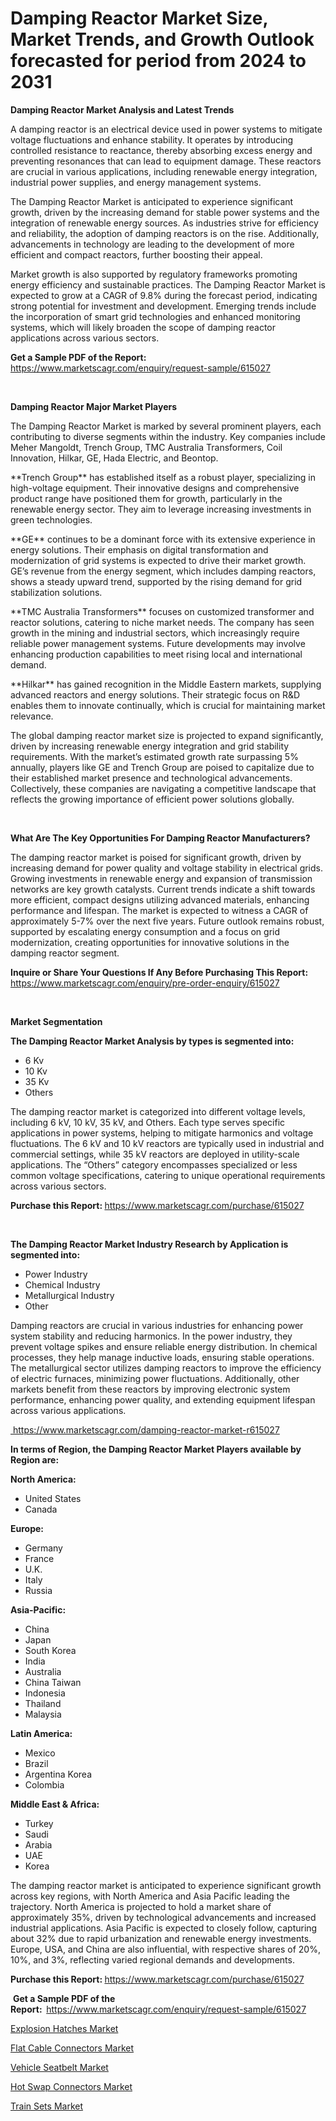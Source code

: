 <p><h1>Damping Reactor Market Size, Market Trends, and Growth Outlook forecasted for period from 2024 to 2031</h1></p><p><strong>Damping Reactor Market Analysis and Latest Trends</strong></p>
<p><p>A damping reactor is an electrical device used in power systems to mitigate voltage fluctuations and enhance stability. It operates by introducing controlled resistance to reactance, thereby absorbing excess energy and preventing resonances that can lead to equipment damage. These reactors are crucial in various applications, including renewable energy integration, industrial power supplies, and energy management systems.</p><p>The Damping Reactor Market is anticipated to experience significant growth, driven by the increasing demand for stable power systems and the integration of renewable energy sources. As industries strive for efficiency and reliability, the adoption of damping reactors is on the rise. Additionally, advancements in technology are leading to the development of more efficient and compact reactors, further boosting their appeal.</p><p>Market growth is also supported by regulatory frameworks promoting energy efficiency and sustainable practices. The Damping Reactor Market is expected to grow at a CAGR of 9.8% during the forecast period, indicating strong potential for investment and development. Emerging trends include the incorporation of smart grid technologies and enhanced monitoring systems, which will likely broaden the scope of damping reactor applications across various sectors.</p></p>
<p><strong>Get a Sample PDF of the Report:&nbsp;</strong> <a href="https://www.marketscagr.com/enquiry/request-sample/615027?utm_campaign=1177&utm_medium=2&utm_source=Github&utm_content=ia&utm_term=01102024&utm_id=damping-reactor">https://www.marketscagr.com/enquiry/request-sample/615027</a></p>
<p>&nbsp;</p>
<p><strong>Damping Reactor Major Market Players</strong></p>
<p><p>The Damping Reactor Market is marked by several prominent players, each contributing to diverse segments within the industry. Key companies include Meher Mangoldt, Trench Group, TMC Australia Transformers, Coil Innovation, Hilkar, GE, Hada Electric, and Beontop. </p><p>**Trench Group** has established itself as a robust player, specializing in high-voltage equipment. Their innovative designs and comprehensive product range have positioned them for growth, particularly in the renewable energy sector. They aim to leverage increasing investments in green technologies.</p><p>**GE** continues to be a dominant force with its extensive experience in energy solutions. Their emphasis on digital transformation and modernization of grid systems is expected to drive their market growth. GE’s revenue from the energy segment, which includes damping reactors, shows a steady upward trend, supported by the rising demand for grid stabilization solutions.</p><p>**TMC Australia Transformers** focuses on customized transformer and reactor solutions, catering to niche market needs. The company has seen growth in the mining and industrial sectors, which increasingly require reliable power management systems. Future developments may involve enhancing production capabilities to meet rising local and international demand.</p><p>**Hilkar** has gained recognition in the Middle Eastern markets, supplying advanced reactors and energy solutions. Their strategic focus on R&D enables them to innovate continually, which is crucial for maintaining market relevance.</p><p>The global damping reactor market size is projected to expand significantly, driven by increasing renewable energy integration and grid stability requirements. With the market’s estimated growth rate surpassing 5% annually, players like GE and Trench Group are poised to capitalize due to their established market presence and technological advancements. Collectively, these companies are navigating a competitive landscape that reflects the growing importance of efficient power solutions globally.</p></p>
<p>&nbsp;</p>
<p><strong>What Are The Key Opportunities For Damping Reactor Manufacturers?</strong></p>
<p><p>The damping reactor market is poised for significant growth, driven by increasing demand for power quality and voltage stability in electrical grids. Growing investments in renewable energy and expansion of transmission networks are key growth catalysts. Current trends indicate a shift towards more efficient, compact designs utilizing advanced materials, enhancing performance and lifespan. The market is expected to witness a CAGR of approximately 5-7% over the next five years. Future outlook remains robust, supported by escalating energy consumption and a focus on grid modernization, creating opportunities for innovative solutions in the damping reactor segment.</p></p>
<p><strong>Inquire or Share Your Questions If Any Before Purchasing This Report:</strong> <a href="https://www.marketscagr.com/enquiry/pre-order-enquiry/615027?utm_campaign=1177&utm_medium=2&utm_source=Github&utm_content=ia&utm_term=01102024&utm_id=damping-reactor">https://www.marketscagr.com/enquiry/pre-order-enquiry/615027</a></p>
<p>&nbsp;</p>
<p><strong>Market Segmentation</strong></p>
<p><strong>The Damping Reactor Market Analysis by types is segmented into:</strong></p>
<p><ul><li>6 Kv</li><li>10 Kv</li><li>35 Kv</li><li>Others</li></ul></p>
<p><p>The damping reactor market is categorized into different voltage levels, including 6 kV, 10 kV, 35 kV, and Others. Each type serves specific applications in power systems, helping to mitigate harmonics and voltage fluctuations. The 6 kV and 10 kV reactors are typically used in industrial and commercial settings, while 35 kV reactors are deployed in utility-scale applications. The “Others” category encompasses specialized or less common voltage specifications, catering to unique operational requirements across various sectors.</p></p>
<p><strong>Purchase this Report:&nbsp;</strong><a href="https://www.marketscagr.com/purchase/615027?utm_campaign=1177&utm_medium=2&utm_source=Github&utm_content=ia&utm_term=01102024&utm_id=damping-reactor">https://www.marketscagr.com/purchase/615027</a></p>
<p>&nbsp;</p>
<p><strong>The Damping Reactor Market Industry Research by Application is segmented into:</strong></p>
<p><ul><li>Power Industry</li><li>Chemical Industry</li><li>Metallurgical Industry</li><li>Other</li></ul></p>
<p><p>Damping reactors are crucial in various industries for enhancing power system stability and reducing harmonics. In the power industry, they prevent voltage spikes and ensure reliable energy distribution. In chemical processes, they help manage inductive loads, ensuring stable operations. The metallurgical sector utilizes damping reactors to improve the efficiency of electric furnaces, minimizing power fluctuations. Additionally, other markets benefit from these reactors by improving electronic system performance, enhancing power quality, and extending equipment lifespan across various applications.</p></p>
<p><a href="https://www.marketscagr.com/damping-reactor-market-r615027?utm_campaign=1177&utm_medium=2&utm_source=Github&utm_content=ia&utm_term=01102024&utm_id=damping-reactor">&nbsp;https://www.marketscagr.com/damping-reactor-market-r615027</a></p>
<p><strong>In terms of Region, the Damping Reactor Market Players available by Region are:</strong></p>
<p>
    <p> <strong> North America: </strong>
        <ul>
            <li>United States</li>
            <li>Canada</li>
        </ul>
        </p> 
    <p> <strong> Europe: </strong>
        <ul>
            <li>Germany</li>
            <li>France</li>
            <li>U.K.</li>
            <li>Italy</li>
            <li>Russia</li>
        </ul>
        </p> 
    <p> <strong> Asia-Pacific: </strong>
        <ul>
            <li>China</li>
            <li>Japan</li>
            <li>South Korea</li>
            <li>India</li>
            <li>Australia</li>
            <li>China Taiwan</li>
            <li>Indonesia</li>
            <li>Thailand</li>
            <li>Malaysia</li>
        </ul>
        </p> 
    <p> <strong> Latin America: </strong>
        <ul>
            <li>Mexico</li>
            <li>Brazil</li>
            <li>Argentina Korea</li>
            <li>Colombia</li>
        </ul>
        </p> 
    <p> <strong> Middle East & Africa: </strong>
        <ul>
            <li>Turkey</li>
            <li>Saudi</li>
            <li>Arabia</li>
            <li>UAE</li>
            <li>Korea</li>
        </ul>
    </p>
    </p>
<p><p>The damping reactor market is anticipated to experience significant growth across key regions, with North America and Asia Pacific leading the trajectory. North America is projected to hold a market share of approximately 35%, driven by technological advancements and increased industrial applications. Asia Pacific is expected to closely follow, capturing about 32% due to rapid urbanization and renewable energy investments. Europe, USA, and China are also influential, with respective shares of 20%, 10%, and 3%, reflecting varied regional demands and developments.</p></p>
<p><strong>Purchase this Report: </strong><a href="https://www.marketscagr.com/purchase/615027?utm_campaign=1177&utm_medium=2&utm_source=Github&utm_content=ia&utm_term=01102024&utm_id=damping-reactor">https://www.marketscagr.com/purchase/615027</a></p>
<p>&nbsp;<strong>Get a Sample PDF of the Report:&nbsp;&nbsp;</strong><a href="https://www.marketscagr.com/enquiry/request-sample/615027?utm_campaign=1177&utm_medium=2&utm_source=Github&utm_content=ia&utm_term=01102024&utm_id=damping-reactor">https://www.marketscagr.com/enquiry/request-sample/615027</a></p>
<p><strong></strong></p>
<p><p><a href="https://www.linkedin.com/pulse/explosion-hatches-market-research-report-exploring-size-revenue-24aof?utm_campaign=1177&utm_medium=2&utm_source=Github&utm_content=ia&utm_term=01102024&utm_id=damping-reactor">Explosion Hatches Market</a></p><p><a href="https://issuu.com/reportprime-2/docs/flat-cable-connectors-market-size-2_f32c813f20ed6c?utm_campaign=1177&utm_medium=2&utm_source=Github&utm_content=ia&utm_term=01102024&utm_id=damping-reactor">Flat Cable Connectors Market</a></p><p><a href="https://medium.com/@victor.sharp87978/exploring-vehicle-seatbelt-market-dynamics-revenue-analysis-and-growth-projections-in-the-vehicle-e014062366d4?postPublishedType=repub&utm_campaign=1177&utm_medium=2&utm_source=Github&utm_content=ia&utm_term=01102024&utm_id=damping-reactor">Vehicle Seatbelt Market</a></p><p><a href="https://issuu.com/reportprime-2/docs/hot-swap-connectors-market-size-203_c35012684dd2ae?utm_campaign=1177&utm_medium=2&utm_source=Github&utm_content=ia&utm_term=01102024&utm_id=damping-reactor">Hot Swap Connectors Market</a></p><p><a href="https://www.linkedin.com/pulse/train-sets-industry-analysis-report-its-market-size-share-trends-buh9c?utm_campaign=1177&utm_medium=2&utm_source=Github&utm_content=ia&utm_term=01102024&utm_id=damping-reactor">Train Sets Market</a></p></p>